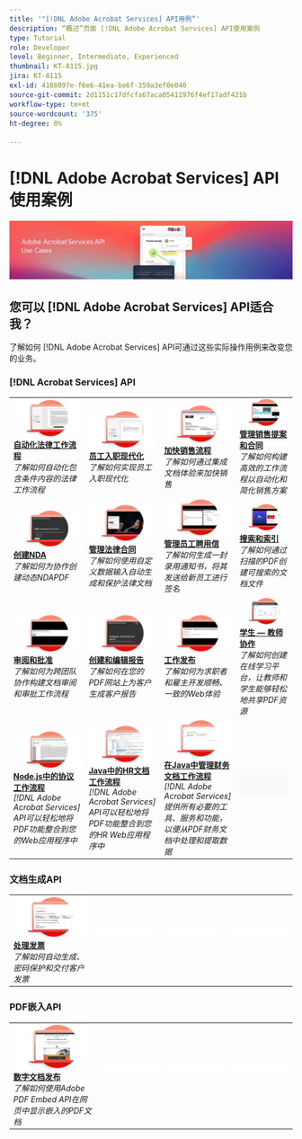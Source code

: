 ```yaml
---
title: '"[!DNL Adobe Acrobat Services] API用例”'
description: “概述”页面 [!DNL Adobe Acrobat Services] API使用案例
type: Tutorial
role: Developer
level: Beginner, Intermediate, Experienced
thumbnail: KT-8115.jpg
jira: KT-8115
exl-id: 4188897e-f6e6-41ea-be6f-359a3ef0e040
source-git-commit: 2d1151c17dfcfa67aca05411976f4ef17adf421b
workflow-type: tm+mt
source-wordcount: '375'
ht-degree: 0%

---
```


# [!DNL Adobe Acrobat Services] API使用案例

![[!DNL Acrobat Services] API用例横幅](../assets/usecaseshero.jpg)

## 您可以 [!DNL Adobe Acrobat Services] API适合我？

了解如何 [!DNL Adobe Acrobat Services] API可通过这些实际操作用例来改变您的业务。

### [!DNL Acrobat Services] API

<table style="table-layout:fixed">
<tr>
  <td>
    <a href="automatelegalworkflows.md">
      <img alt="自动化法律工作流程" src="assets/automatelegal_thumb.png" />
    </a>
    <div>
    <a href="automatelegalworkflows.md"><strong>自动化法律工作流程</strong></a>
    </div>
    <em>了解如何自动化包含条件内容的法律工作流程</em>
    <br>
  </td>
  <td>
      <a href="employeeonboarding.md">
        <img alt="员工入职现代化" src="assets/employee_thumb.png" />
      </a>
      <div>
      <a href="employeeonboarding.md"><strong>员工入职现代化</strong></a>
      </div>
      <em>了解如何实现员工入职现代化</em>
      <br>
  </td>
  <td>
      <a href="acceleratesales.md">
        <img alt="加快销售流程" src="assets/accsales_thumb.png" />
      </a>
      <div>
      <a href="acceleratesales.md"><strong>加快销售流程</strong></a>
      </div>
      <em>了解如何通过集成文档体验来加快销售</em>
      <br>
    </td>
    <td>
      <a href="sales.md">
        <img alt="管理销售提案和合同" src="assets/sales_thumb.png" />
      </a>
      <div>
      <a href="sales.md"><strong>管理销售提案和合同</strong></a>
      </div>
      <em>了解如何构建高效的工作流程以自动化和简化销售方案</em>
      <br>
    </td>
</tr>
<tr>
  <td>
    <a href="nda.md">
      <img alt="创建NDA" src="assets/nda_thumb.png" />
    </a>
    <div>
    <a href="nda.md"><strong>创建NDA</strong></a>
    </div>
    <em>了解如何为协作创建动态NDAPDF</em>
    <br>
  </td>
  <td>
    <a href="legal.md">
      <img alt="管理法律合同" src="assets/legal_thumb.png" />
    </a>
    <div>
    <a href="legal.md"><strong>管理法律合同</strong></a>
    </div>
    <em>了解如何使用自定义数据输入自动生成和保护法律文档</em>
    <br>
  </td>
  <td>
    <a href="offer.md">
      <img alt="管理员工聘用信" src="assets/offer_thumb.png" />
    </a>
    <div>
    <a href="offer.md"><strong>管理员工聘用信</strong></a>
    </div>
    <em>了解如何生成一封录用通知书，将其发送给新员工进行签名</em>
    <br>
  </td>
  <td>
    <a href="searching.md">
      <img alt="搜索和索引" src="assets/searching_thumb.png" />
    </a>
    <div>
    <a href="searching.md"><strong>搜索和索引</strong></a>
    </div>
    <em>了解如何通过扫描的PDF创建可搜索的文档文件</em>
    <br>
  </td>
</tr>
<tr>
  <td>
    <a href="reviews.md">
      <img alt="审阅和批准" src="assets/reviews_thumb.png" />
    </a>
    <div>
    <a href="reviews.md"><strong>审阅和批准</strong></a>
    </div>
    <em>了解如何为跨团队协作构建文档审阅和审批工作流程</em>
    <br>
  </td>
  <td>
    <a href="reportcreation.md">
      <img alt="创建和编辑报告" src="assets/report_thumb.png" />
    </a>
    <div>
    <a href="reportcreation.md"><strong>创建和编辑报告</strong></a>
    </div>
    <em>了解如何在您的PDF网站上为客户生成客户报告</em>
    <br>
  </td>
  <td>
    <a href="jobposting.md">
      <img alt="工作发布" src="assets/job_thumb.png" />
    </a>
    <div>
    <a href="jobposting.md"><strong>工作发布</strong></a>
    </div>
    <em>了解如何为求职者和雇主开发顺畅、一致的Web体验</em>
    <br>
  </td>
  <td>
    <a href="educationcollab.md">
      <img alt="学生 — 教师协作" src="assets/edu_thumb.png" />
    </a>
    <div>
    <a href="educationcollab.md"><strong>学生 — 教师协作</strong></a>
    </div>
    <em>了解如何创建在线学习平台，让教师和学生能够轻松地共享PDF资源</em>
    <br>
  </td>
</tr>
<tr>
  <td>
    <a href="AgreementWorkflowsNodejs.md">
      <img alt="Node.js中的协议工作流程" src="assets/AWNjs_thumb.png" />
    </a>
    <div>
    <a href="AgreementWorkflowsNodejs.md"><strong>Node.js中的协议工作流程</strong></a>
    </div>
    <em>[!DNL Adobe Acrobat Services] API可以轻松地将PDF功能整合到您的Web应用程序中</em>
    <br>
  </td>
  <td>
    <a href="HRAgreementWorkflowsJava.md">
      <img alt="Java中的HR文档工作流程" src="assets/HRWJ_thumb.png" />
    </a>
    <div>
    <a href="HRAgreementWorkflowsJava.md"><strong>Java中的HR文档工作流程</strong></a>
    </div>
    <em>[!DNL Adobe Acrobat Services] API可以轻松地将PDF功能整合到您的HR Web应用程序中</em>
    <br>
  </td>
  <td>
    <a href="FinanceWorkflowsJava.md">
      <img alt="在Java中管理财务文档工作流程" src="assets/FAWJ_thumb.png" />
    </a>
    <div>
    <a href="FinanceWorkflowsJava.md"><strong>在Java中管理财务文档工作流程</strong></a>
    </div>
    <em>[!DNL Adobe Acrobat Services] 提供所有必要的工具、服务和功能，以便从PDF财务文档中处理和提取数据</em>
    <br>
  </td>
  <td>
    <img alt="间隔条" src="../assets/GrayBanner_Placeholder.png" />
    <div>
    <br>
  </td>
</tr>
</table>

### 文档生成API

<table style="table-layout:fixed">
<tr>
  <td>
    <a href="invoices.md">
      <img alt="处理发票" src="assets/invoices_thumb.png" />
    </a>
    <div>
    <a href="invoices.md"><strong>处理发票</strong></a>
    </div>
    <em>了解如何自动生成、密码保护和交付客户发票</em>
    <br>
  </td>
  <td>
    <img alt="间隔条" src="../assets/WhiteBanner_Placeholder.png" />
    <div>
    <br>
  </td>
  <td>
    <img alt="间隔条" src="../assets/WhiteBanner_Placeholder.png" />
    <div>
    <br>
  </td>
  <td>
    <img alt="间隔条" src="../assets/WhiteBanner_Placeholder.png" />
    <div>
    <br>
  </td>
</tr>
</table>

### PDF嵌入API

<table style="table-layout:fixed">
<tr>
   <td>
    <a href="ddppdfembedapi.md">
      <img alt="数字文档发布" src="assets/ddp_thumb.png" />
    </a>
    <div>
    <a href="ddppdfembedapi.md"><strong>数字文档发布</strong></a>
    </div>
    <em>了解如何使用Adobe PDF Embed API在网页中显示嵌入的PDF文档</em>
    <br>
  </td>
  <td>
    <img alt="间隔条" src="../assets/WhiteBanner_Placeholder.png" />
    <div>
    <br>
  </td>
  <td>
    <img alt="间隔条" src="../assets/WhiteBanner_Placeholder.png" />
    <div>
    <br>
  </td>
  <td>
    <img alt="间隔条" src="../assets/WhiteBanner_Placeholder.png" />
    <div>
    <br>
  </td>
</tr>
</table>